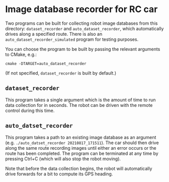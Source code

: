 # Image database recorder for RC car
Two programs can be built for collecting robot image databases from this directory: ``dataset_recorder`` and ``auto_dataset_recorder``, which automatically drives along a specified route. There is also an ``auto_dataset_recorder_simulated`` program for testing purposes.

You can choose the program to be built by passing the relevant arguments to CMake, e.g.:
```
cmake -DTARGET=auto_dataset_recorder
```
(If not specified, ``dataset_recorder`` is built by default.)

## ``dataset_recorder``
This program takes a single argument which is the amount of time to run data collection for in seconds. The robot can be driven with the remote control during this time.

## ``auto_datset_recorder``
This program takes a path to an existing image database as an argument (e.g. ``./auto_datset_recorder 20210817_171511``). The car should then drive along the same route recording images until either an error occurs or the route has been completed. The program can be terminated at any time by pressing Ctrl+C (which will also stop the robot moving).

Note that before the data collection begins, the robot will automatically drive forwards for a bit to compute its GPS heading.
